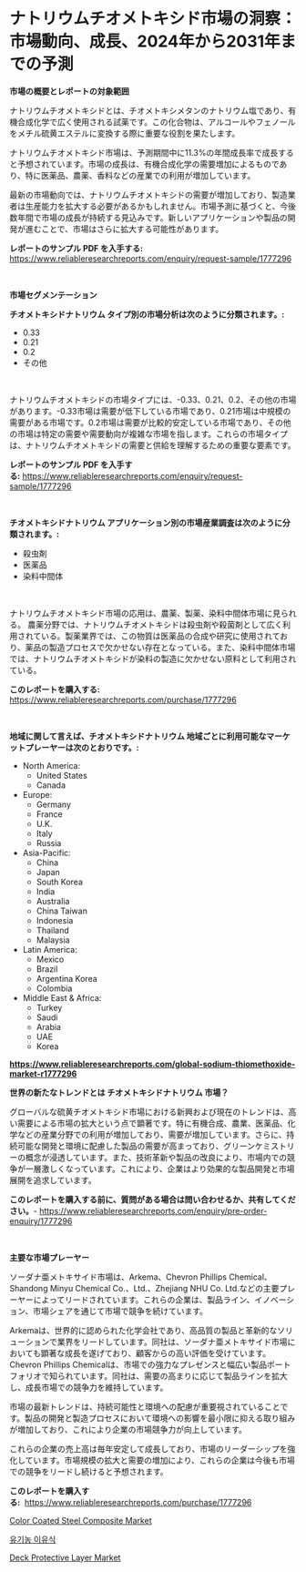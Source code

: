 <p><h1>ナトリウムチオメトキシド市場の洞察：市場動向、成長、2024年から2031年までの予測</h1></p><p><strong>市場の概要とレポートの対象範囲</strong></p>
<p><p>ナトリウムチオメトキシドとは、チオメトキシメタンのナトリウム塩であり、有機合成化学で広く使用される試薬です。この化合物は、アルコールやフェノールをメチル硫黄エステルに変換する際に重要な役割を果たします。</p><p>ナトリウムチオメトキシド市場は、予測期間中に11.3%の年間成長率で成長すると予想されています。市場の成長は、有機合成化学の需要増加によるものであり、特に医薬品、農薬、香料などの産業での利用が増加しています。</p><p>最新の市場動向では、ナトリウムチオメトキシドの需要が増加しており、製造業者は生産能力を拡大する必要があるかもしれません。市場予測に基づくと、今後数年間で市場の成長が持続する見込みです。新しいアプリケーションや製品の開発が進むことで、市場はさらに拡大する可能性があります。</p></p>
<p><strong>レポートのサンプル PDF を入手する:</strong> <a href="https://www.reliableresearchreports.com/enquiry/request-sample/1777296">https://www.reliableresearchreports.com/enquiry/request-sample/1777296</a></p>
<p>&nbsp;</p>
<p><strong>市場セグメンテーション</strong></p>
<p><strong>チオメトキシドナトリウム タイプ別の市場分析は次のように分類されます。:</strong></p>
<p><ul><li>0.33</li><li>0.21</li><li>0.2</li><li>その他</li></ul></p>
<p>&nbsp;</p>
<p><p>ナトリウムチオメトキシドの市場タイプには、-0.33、0.21、0.2、その他の市場があります。-0.33市場は需要が低下している市場であり、0.21市場は中規模の需要がある市場です。0.2市場は需要が比較的安定している市場であり、その他の市場は特定の需要や需要動向が複雑な市場を指します。これらの市場タイプは、ナトリウムチオメトキシドの需要と供給を理解するための重要な要素です。</p></p>
<p><strong>レポートのサンプル PDF を入手する:</strong>&nbsp;<a href="https://www.reliableresearchreports.com/enquiry/request-sample/1777296">https://www.reliableresearchreports.com/enquiry/request-sample/1777296</a></p>
<p>&nbsp;</p>
<p><strong> チオメトキシドナトリウム アプリケーション別の市場産業調査は次のように分類されます。:</strong></p>
<p><ul><li>殺虫剤</li><li>医薬品</li><li>染料中間体</li></ul></p>
<p>&nbsp;</p>
<p><p>ナトリウムチオメトキシド市場の応用は、農薬、製薬、染料中間体市場に見られる。 農薬分野では、ナトリウムチオメトキシドは殺虫剤や殺菌剤として広く利用されている。製薬業界では、この物質は医薬品の合成や研究に使用されており、薬品の製造プロセスで欠かせない存在となっている。また、染料中間体市場では、ナトリウムチオメトキシドが染料の製造に欠かせない原料として利用されている。</p></p>
<p><strong>このレポートを購入する:</strong>&nbsp; <a href="https://www.reliableresearchreports.com/purchase/1777296">https://www.reliableresearchreports.com/purchase/1777296</a></p>
<p>&nbsp;</p>
<p><strong>地域に関して言えば、チオメトキシドナトリウム 地域ごとに利用可能なマーケットプレーヤーは次のとおりです。:</strong></p>
<p><ul>
    <li>
        North America:
        <ul>
            <li>United States</li>
            <li>Canada</li>
        </ul>
    </li>
    <li>
        Europe:
        <ul>
            <li>Germany</li>
            <li>France</li>
            <li>U.K.</li>
            <li>Italy</li>
            <li>Russia</li>
        </ul>
    </li>
    <li>
        Asia-Pacific:
        <ul>
            <li>China</li>
            <li>Japan</li>
            <li>South Korea</li>
            <li>India</li>
            <li>Australia</li>
            <li>China Taiwan</li>
            <li>Indonesia</li>
            <li>Thailand</li>
            <li>Malaysia</li>
        </ul>
    </li>
    <li>
        Latin America:
        <ul>
            <li>Mexico</li>
            <li>Brazil</li>
            <li>Argentina Korea</li>
            <li>Colombia</li>
        </ul>
    </li>
    <li>
        Middle East & Africa:
        <ul>
            <li>Turkey</li>
            <li>Saudi</li>
            <li>Arabia</li>
            <li>UAE</li>
            <li>Korea</li>
        </ul>
    </li>
    </ul></p>
<p><strong><a href="https://www.reliableresearchreports.com/global-sodium-thiomethoxide-market-r1777296">https://www.reliableresearchreports.com/global-sodium-thiomethoxide-market-r1777296</a></strong>&nbsp;</p>
<p><strong>世界の新たなトレンドとは チオメトキシドナトリウム 市場？</strong></p>
<p><p>グローバルな硫黄チオメトキシド市場における新興および現在のトレンドは、高い需要による市場の拡大という点で顕著です。特に有機合成、農業、医薬品、化学などの産業分野での利用が増加しており、需要が増加しています。さらに、持続可能な開発と環境に配慮した製品の需要が高まっており、グリーンケミストリーの概念が浸透しています。また、技術革新や製品の改良により、市場内での競争が一層激しくなっています。これにより、企業はより効果的な製品開発と市場展開を追求しています。</p></p>
<p><strong>このレポートを購入する前に、質問がある場合は問い合わせるか、共有してください。</strong>- <a href="https://www.reliableresearchreports.com/enquiry/pre-order-enquiry/1777296">https://www.reliableresearchreports.com/enquiry/pre-order-enquiry/1777296</a></p>
<p>&nbsp;</p>
<p><strong>主要な市場プレーヤー</strong></p>
<p><p>ソーダナ亜メトキサイド市場は、Arkema、Chevron Phillips Chemical、Shandong Minyu Chemical Co.、Ltd.、Zhejiang NHU Co. Ltd.などの主要プレーヤーによってリードされています。これらの企業は、製品ライン、イノベーション、市場シェアを通じて市場で競争を続けています。</p><p>Arkemaは、世界的に認められた化学会社であり、高品質の製品と革新的なソリューションで業界をリードしています。同社は、ソーダナ亜メトキサイド市場においても顕著な成長を遂げており、顧客からの高い評価を受けています。Chevron Phillips Chemicalは、市場での強力なプレゼンスと幅広い製品ポートフォリオで知られています。同社は、需要の高まりに応じて製品ラインを拡大し、成長市場での競争力を維持しています。</p><p>市場の最新トレンドは、持続可能性と環境への配慮が重要視されていることです。製品の開発と製造プロセスにおいて環境への影響を最小限に抑える取り組みが増加しており、これにより企業の市場競争力が向上しています。</p><p>これらの企業の売上高は毎年安定して成長しており、市場のリーダーシップを強化しています。市場規模の拡大と需要の増加により、これらの企業は今後も市場での競争をリードし続けると予想されます。</p></p>
<p><strong>このレポートを購入する:</strong>&nbsp;&nbsp;<a href="https://www.reliableresearchreports.com/purchase/1777296">https://www.reliableresearchreports.com/purchase/1777296</a></p>
<p><p><a href="https://www.linkedin.com/pulse/color-coated-steel-composite-market-research-report-provides-8dqre?trackingId=kDzjdXOGsth7nGtYKZ9UYA%3D%3D">Color Coated Steel Composite Market</a></p><p><a href="https://medium.com/@fly879567/%EC%9C%A0%EA%B8%B0%EB%86%8D-%EC%9C%A0%EC%95%84%EC%8B%9D%ED%92%88-%EC%8B%9C%EC%9E%A5-%EC%A0%84%EB%A7%9D-%EC%82%B0%EC%97%85-%EA%B0%9C%EC%9A%94-%EB%B0%8F-%EC%98%88%EC%B8%A1-2024%EB%85%84%EB%B6%80%ED%84%B0-2031%EB%85%84%EA%B9%8C%EC%A7%80-d09f511f87a5">유기농 이유식</a></p><p><a href="https://www.linkedin.com/pulse/deck-protective-layer-market-size-2024-2031-global-industrial-dgyje?trackingId=T5YFpguMwUTCFwggv9Z4rQ%3D%3D">Deck Protective Layer Market</a></p></p>
